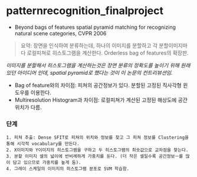 # patternrecognition_finalproject

+ Beyond bags of features spatial pyramid matching for recognizing natural scene categories, CVPR 2006

> 요약: 장면을 인식하여 분류하는데, 하나의 이미지를 분할하고 각 분할이미지마다 로컬피쳐로 히스토그램을 계산한다. Orderless bag of features의 확장판.


*이미지를 분할해서 히스토그램을 계산하는것은 장면 분류의 정확도를 높이기 위해 원래 있던 아이디어 인데, spatial pyramid로 했다는 것이 이 논문의 컨트리뷰션임.*

  + Bag of feature와의 차이점: 피쳐의 공간정보가 있다. 분할된 고정된 직사각형 윈도우를 이용한다. 
  + Multiresolution Histogram과 차이점: 로컬피쳐가 계산된 고정된 해상도에 공간 위치가 다름. 


### 단계
	1. 피쳐 추출: Dense SFIT로 피쳐의 위치와 정보를 찾고 그 피쳐 정보를 Clustering을 통해 시각적 vocabulary를 만든다.
	2. X이미지와 Y이미지의 히스토그램을 구하고 두 히스토그램의 최솟값으로 교차점을 찾는다.
	3. 분할 이미지 셀의 넓이에 반비례하게 가중치를 둔다. (더 작은 셀일수록 공간정보ㅡ를 많이 담고 있으므로 가중치를 높게 둠).
	4. 그레이 스케일의 이미지의 히스토그램 분포로 SVM 학습함. 
 
